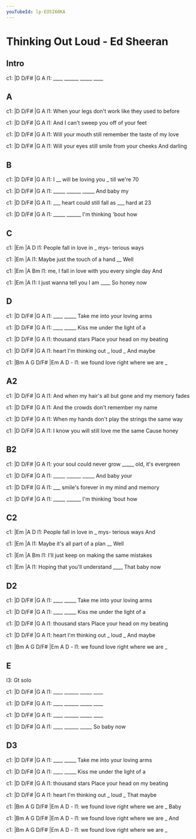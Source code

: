 ```yaml
---
youTubeId: lp-EO5I60KA
---
```


# Thinking Out Loud - Ed Sheeran

## Intro

c1: |D    D/F#  |G     A
l1:  ____ ______ _____ ____

## A

c1: |D           D/F#                     |G             A
l1:    When your legs don't work like they used to before

c1: |D        D/F#                       |G             A
l1:     And I can't sweep you off of your feet

c1: |D           D/F#                    |G               A
l1:    Will your mouth still remember the taste of my love

c1: |D            D/F#            |G               A
l1:     Will your eyes still smile from your cheeks   And darling

## B

c1: |D    D/F#          |G     A
l1:  I __ will be loving you _ till we're 70

c1: |D     D/F#  |G    A
l1:  _____ ______ _____  And baby my

c1: |D    D/F#                     |G     A
l1:  ___  heart could still fall as ___   hard at 23

c1: |D     D/F#  |G            A
l1:  _____ ______  I'm thinking 'bout how

## C

c1: |Em                           |A       D
l1:  People fall in love in _ mys- terious ways

c1: |Em                       |A
l1:  Maybe just the touch of a hand __ Well

c1: |Em                               |A         Bm
l1:  me, I fall in love with you every single day  And


c1: |Em                         |A
l1:  I just wanna tell you I am  ____  So honey now

## D

c1: |D    D/F#  |G          A
l1:  ____ _____     Take me into your loving arms

c1: |D    D/F#  |G          A
l1:  ____ _____     Kiss me under the light of a

c1: |D        D/F#  |G           A
l1:  thousand stars   Place your head on my beating

c1: |D         D/F#             |G     A
l1:  heart          I'm thinking out _ loud _ And maybe

c1: |Bm  A     G    D/F#  |Em    A  D   -
l1:  we  found love right  where we are _

## A2

c1: |D           D/F#                     |G             A
l1:    And when my hair's all but gone and my memory fades

c1: |D        D/F#                       |G             A
l1:     And the crowds don't remember my  name

c1: |D           D/F#                      |G               A
l1:    When my hands don't play the strings the same way

c1: |D            D/F#            |G               A
l1:     I know you will still love me the same      Cause honey

## B2

c1: |D    D/F#                 |G     A
l1:  your soul could never grow _____ old, it's evergreen

c1: |D     D/F#  |G    A
l1:  _____ ______ _____  And baby your

c1: |D    D/F#              |G   A
l1:  ___  smile's forever in  my mind and memory

c1: |D     D/F#  |G            A
l1:  _____ ______  I'm thinking 'bout how

## C2

c1: |Em                           |A       D
l1:  People fall in love in _ mys- terious ways And

c1: |Em                      |A
l1:  Maybe it's all part of a plan __ Well

c1: |Em                          |A        Bm
l1:  I'll just keep on making the same mistakes


c1: |Em                            |A
l1:  Hoping that you'll understand  ____  That baby now

## D2

c1: |D    D/F#  |G          A
l1:  ____ _____     Take me into your loving arms

c1: |D    D/F#  |G          A
l1:  ____ _____     Kiss me under the light of a

c1: |D        D/F#  |G           A
l1:  thousand stars   Place your head on my beating

c1: |D         D/F#             |G     A
l1:  heart          I'm thinking out _ loud _ And maybe

c1: |Bm  A     G    D/F#  |Em    A  D   -
l1:  we  found love right  where we are _

## E

l3: Gt solo

c1: |D    D/F#  |G     A
l1:  ____ ______ _____ ____

c1: |D    D/F#  |G     A
l1:  ____ ______ _____ ____

c1: |D    D/F#  |G     A
l1:  ____ ______ _____ ____

c1: |D    D/F#  |G     A
l1:  ____ ______ _____ So baby now

## D3

c1: |D    D/F#  |G          A
l1:  ____ _____     Take me into your loving arms

c1: |D    D/F#  |G          A
l1:  ____ _____     Kiss me under the light of a

c1: |D        D/F#  |G           A
l1:  thousand stars   Place your head on my beating

c1: |D         D/F#             |G     A
l1:  heart          I'm thinking out _ loud _ That maybe

c1: |Bm  A     G    D/F#  |Em    A  D   -
l1:  we  found love right  where we are _ Baby

c1: |Bm  A     G    D/F#  |Em    A  D   -
l1:  we  found love right  where we are _ And

c1: |Bm  A     G    D/F#  |Em    A  D   -
l1:  we  found love right  where we are _
